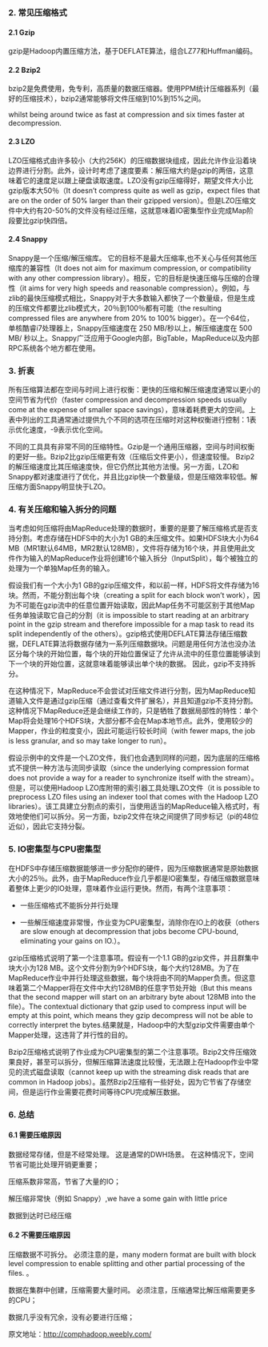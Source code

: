 ### 2. 常见压缩格式


#### 2.1 Gzip

gzip是Hadoop内置压缩方法，基于DEFLATE算法，组合LZ77和Huffman编码。

#### 2.2 Bzip2

bzip2是免费使用，免专利，高质量的数据压缩器。使用PPM统计压缩器系列（最好的压缩技术），bzip2通常能够将文件压缩到10%到15%之间。

whilst being around twice as fast at compression and six times faster at decompression.

#### 2.3 LZO

LZO压缩格式由许多较小（大约256K）的压缩数据块组成，因此允许作业沿着块边界进行分割。此外，设计时考虑了速度要素：解压缩大约是gzip的两倍，这意味着它的速度足以跟上硬盘读取速度。LZO没有gzip压缩得好，期望文件大小比gzip版本大50％（It doesn’t compress quite as well as gzip，expect files that are on the order of 50% larger than their gzipped version）。但是LZO压缩文件中大约有20-50%的文件没有经过压缩，这就意味着IO密集型作业完成Map阶段要比gzip快四倍。

#### 2.4 Snappy

Snappy是一个压缩/解压缩库。 它的目标不是最大压缩率,也不关心与任何其他压缩库的兼容性（It does not aim for maximum compression, or compatibility with any other compression library）。相反，它的目标是快速压缩与压缩的合理性（it aims for very high speeds and reasonable compression）。例如，与zlib的最快压缩模式相比，Snappy对于大多数输入都快了一个数量级，但是生成的压缩文件都要比zlib模式大，20％到100％都有可能（the resulting compressed files are anywhere from 20% to 100% bigger）。在一个64位，单核酷睿i7处理器上，Snappy压缩速度在 250 MB/秒以上，解压缩速度在 500 MB/ 秒以上。Snappy广泛应用于Google内部，BigTable，MapReduce以及内部RPC系统各个地方都在使用。

### 3. 折衷

所有压缩算法都在空间与时间上进行权衡：更快的压缩和解压缩速度通常以更小的空间节省为代价（faster compression and decompression speeds usually come at the expense of smaller space savings），意味着耗费更大的空间。上表中列出的工具通常通过提供九个不同的选项在压缩时对这种权衡进行控制：1表示优化速度，-9表示优化空间。

不同的工具具有非常不同的压缩特性。Gzip是一个通用压缩器，空间与时间权衡的更好一些。Bzip2比gzip压缩更有效（压缩后文件更小），但速度较慢。 Bzip2 的解压缩速度比其压缩速度快，但它仍然比其他方法慢。另一方面，LZO和Snappy都对速度进行了优化，并且比gzip快一个数量级，但是压缩效率较低。解压缩方面Snappy明显快于LZO。

### 4. 有关压缩和输入拆分的问题

当考虑如何压缩将由MapReduce处理的数据时，重要的是要了解压缩格式是否支持分割。考虑存储在HDFS中的大小为1 GB的未压缩文件。如果HDFS块大小为64 MB（MR1默认64MB，MR2默认128MB），文件将存储为16个块，并且使用此文件作为输入的MapReduce作业将创建16个输入拆分（InputSplit），每个被独立的处理为一个单独Map任务的输入。

假设我们有一个大小为1 GB的gzip压缩文件，和以前一样，HDFS将文件存储为16块。然而，不能分割出每个块（creating a split for each block won’t work），因为不可能在gzip流中的任意位置开始读取，因此Map任务不可能区别于其他Map任务单独读取它自己的分割（it is impossible to start reading at an arbitrary point in the gzip stream and therefore impossible for a map task to read its split independently of the others）。gzip格式使用DEFLATE算法存储压缩数据，DEFLATE算法将数据存储为一系列压缩数据块。问题是用任何方法也没办法区分每个块的开始位置，每个块的开始位置保证了允许从流中的任意位置能够读到下一个块的开始位置，这就意味着能够读出单个块的数据。 因此，gzip不支持拆分。

在这种情况下，MapReduce不会尝试对压缩文件进行分割，因为MapReduce知道输入文件是通过gzip压缩（通过查看文件扩展名），并且知道gzip不支持分割。这种情况下MapReduce还是会继续工作的，只是牺牲了数据局部性的特性：单个Map将会处理16个HDFS块，大部分都不会在Map本地节点。此外，使用较少的Mapper，作业的粒度变小，因此可能运行较长时间（with fewer maps, the job is less granular, and so may take longer to run）。

假设示例中的文件是一个LZO文件，我们也会遇到同样的问题，因为底层的压缩格式不提供一种方法与流同步读取（since the underlying compression format does not provide a way for a reader to synchronize itself with the stream）。但是，可以使用Hadoop LZO库附带的索引器工具处理LZO文件（it is possible to preprocess LZO files using an indexer tool that comes with the Hadoop LZO libraries）。该工具建立分割点的索引，当使用适当的MapReduce输入格式时，有效地使他们可以拆分。另一方面，bzip2文件在块之间提供了同步标记（pi的48位近似），因此它支持分裂。

### 5. IO密集型与CPU密集型

在HDFS中存储压缩数据能够进一步分配你的硬件，因为压缩数据通常是原始数据大小的25％。此外，由于MapReduce作业几乎都是IO密集型，存储压缩数据意味着整体上更少的IO处理，意味着作业运行更快。然而，有两个注意事项：

- 一些压缩格式不能拆分并行处理

- 一些解压缩速度非常慢，作业变为CPU密集型，消除你在IO上的收获（others are slow enough at decompression that jobs become CPU-bound, eliminating your gains on IO.）。

gzip压缩格式说明了第一个注意事项。假设有一个1.1 GB的gzip文件，并且群集中块大小为128 MB。这个文件分割为9个HDFS块，每个大约128MB。为了在MapReduce作业中并行处理这些数据，每个块将由不同的Mapper负责。但这意味着第二个Mapper将在文件中大约128MB的任意字节处开始（But this means that the second mapper will start on an arbitrary byte about 128MB into the file）。The contextual dictionary that gzip used to compress input will be empty at this point, which means they gzip decompress will not be able to correctly interpret the bytes.结果就是，Hadoop中的大型gzip文件需要由单个Mapper处理，这违背了并行性的目的。

Bzip2压缩格式说明了作业成为CPU密集型的第二个注意事项。Bzip2文件压缩效果良好，甚至可以拆分，但解压缩算法速度比较慢，无法跟上在Hadoop作业中常见的流式磁盘读取（cannot keep up with the streaming disk reads that are common in Hadoop jobs）。虽然Bzip2压缩有一些好处，因为它节省了存储空间，但是运行作业需要花费时间等待CPU完成解压数据。

### 6. 总结

#### 6.1 需要压缩原因

数据经常存储，但是不经常处理。 这是通常的DWH场景。 在这种情况下，空间节省可能比处理开销更重要；

压缩系数非常高，节省了大量的IO；

解压缩非常快（例如 Snappy）,we have a some gain with little price

数据到达时已经压缩

#### 6.2 不需要压缩原因

压缩数据不可拆分。 必须注意的是，many modern format are built with block level compression to enable splitting and other partial processing of the files. 。

数据在集群中创建，压缩需要大量时间。 必须注意，压缩通常比解压缩需要更多的CPU；

数据几乎没有冗余，没有必要进行压缩；





原文地址：http://comphadoop.weebly.com/
